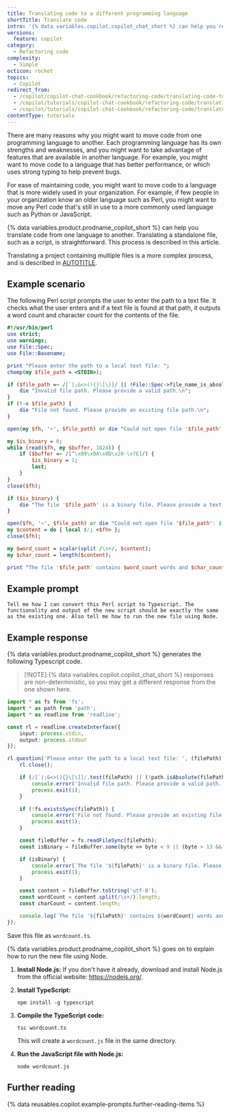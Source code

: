 ```yaml
---
title: Translating code to a different programming language
shortTitle: Translate code
intro: '{% data variables.copilot.copilot_chat_short %} can help you rewrite code to perform the same operations but in a different programming language.'
versions:
  feature: copilot
category:
  - Refactoring code
complexity:
  - Simple
octicon: rocket
topics:
  - Copilot
redirect_from:
  - /copilot/copilot-chat-cookbook/refactoring-code/translating-code-to-a-different-programming-language
  - /copilot/tutorials/copilot-chat-cookbook/refactoring-code/translating-code-to-a-different-programming-language
  - /copilot/tutorials/copilot-chat-cookbook/refactoring-code/translate-code
contentType: tutorials
---
```


There are many reasons why you might want to move code from one programming language to another. Each programming language has its own strengths and weaknesses, and you might want to take advantage of features that are available in another language. For example, you might want to move code to a language that has better performance, or which uses strong typing to help prevent bugs.

For ease of maintaining code, you might want to move code to a language that is more widely used in your organization. For example, if few people in your organization know an older language such as Perl, you might want to move any Perl code that's still in use to a more commonly used language such as Python or JavaScript.

{% data variables.product.prodname_copilot_short %} can help you translate code from one language to another. Translating a standalone file, such as a script, is straightforward. This process is described in this article.

Translating a project containing multiple files is a more complex process, and is described in [AUTOTITLE](/copilot/tutorials/using-copilot-to-migrate-a-project).

## Example scenario

The following Perl script prompts the user to enter the path to a text file. It checks what the user enters and if a text file is found at that path, it outputs a word count and character count for the contents of the file.

```perl copy id=perl-script
#!/usr/bin/perl
use strict;
use warnings;
use File::Spec;
use File::Basename;

print "Please enter the path to a local text file: ";
chomp(my $file_path = <STDIN>);

if ($file_path =~ /[`|;&<>(){}\[\]]/ || !File::Spec->file_name_is_absolute($file_path) && dirname($file_path) ne '.') {
    die "Invalid file path. Please provide a valid path.\n";
}
if (!-e $file_path) {
    die "File not found. Please provide an existing file path.\n";
}

open(my $fh, '<', $file_path) or die "Could not open file '$file_path': $!\n";

my $is_binary = 0;
while (read($fh, my $buffer, 1024)) {
    if ($buffer =~ /[^\x09\x0A\x0D\x20-\x7E]/) {
        $is_binary = 1;
        last;
    }
}
close($fh);

if ($is_binary) {
    die "The file '$file_path' is a binary file. Please provide a text file.\n";
}

open($fh, '<', $file_path) or die "Could not open file '$file_path': $!\n";
my $content = do { local $/; <$fh> };
close($fh);

my $word_count = scalar(split /\s+/, $content);
my $char_count = length($content);

print "The file '$file_path' contains $word_count words and $char_count characters.\n";
```

## Example prompt

```copilot copy prompt ref=perl-script
Tell me how I can convert this Perl script to Typescript. The functionality and output of the new script should be exactly the same as the existing one. Also tell me how to run the new file using Node.
```

## Example response

{% data variables.product.prodname_copilot_short %} generates the following Typescript code.

> [!NOTE] {% data variables.copilot.copilot_chat_short %} responses are non-deterministic, so you may get a different response from the one shown here.

```typescript copy
import * as fs from 'fs';
import * as path from 'path';
import * as readline from 'readline';

const rl = readline.createInterface({
    input: process.stdin,
    output: process.stdout
});

rl.question('Please enter the path to a local text file: ', (filePath) => {
    rl.close();

    if (/[`|;&<>(){}\[\]]/.test(filePath) || (!path.isAbsolute(filePath) && path.dirname(filePath) !== '.')) {
        console.error('Invalid file path. Please provide a valid path.');
        process.exit(1);
    }

    if (!fs.existsSync(filePath)) {
        console.error('File not found. Please provide an existing file path.');
        process.exit(1);
    }

    const fileBuffer = fs.readFileSync(filePath);
    const isBinary = fileBuffer.some(byte => byte < 9 || (byte > 13 && byte < 32) || byte > 126);

    if (isBinary) {
        console.error(`The file '${filePath}' is a binary file. Please provide a text file.`);
        process.exit(1);
    }

    const content = fileBuffer.toString('utf-8');
    const wordCount = content.split(/\s+/).length;
    const charCount = content.length;

    console.log(`The file '${filePath}' contains ${wordCount} words and ${charCount} characters.`);
});
```

Save this file as `wordcount.ts`.

{% data variables.product.prodname_copilot_short %} goes on to explain how to run the new file using Node.

1. **Install Node.js:** If you don't have it already, download and install Node.js from the official website: https://nodejs.org/.
1. **Install TypeScript:**

   ```shell
   npm install -g typescript
   ```

1. **Compile the TypeScript code:**

   ```shell
   tsc wordcount.ts
   ```

   This will create a `wordcount.js` file in the same directory.

1. **Run the JavaScript file with Node.js:**

   ```shell
   node wordcount.js
   ```

## Further reading

{% data reusables.copilot.example-prompts.further-reading-items %}
